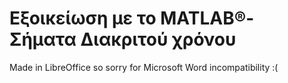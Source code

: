# Εξοικείωση με το MATLAB®- Σήματα Διακριτού χρόνου
Made in LibreOffice so sorry for Microsoft Word incompatibility :(
